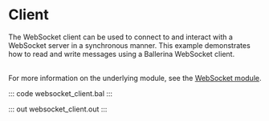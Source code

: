 # Client

The WebSocket client can be used to connect to and interact with a WebSocket server in a synchronous manner. This example demonstrates how to read and write messages using a Ballerina WebSocket client.<br/><br/>

For more information on the underlying module, see the [WebSocket module](https://lib.ballerina.io/ballerina/websocket/latest/).

::: code websocket_client.bal :::

::: out websocket_client.out :::